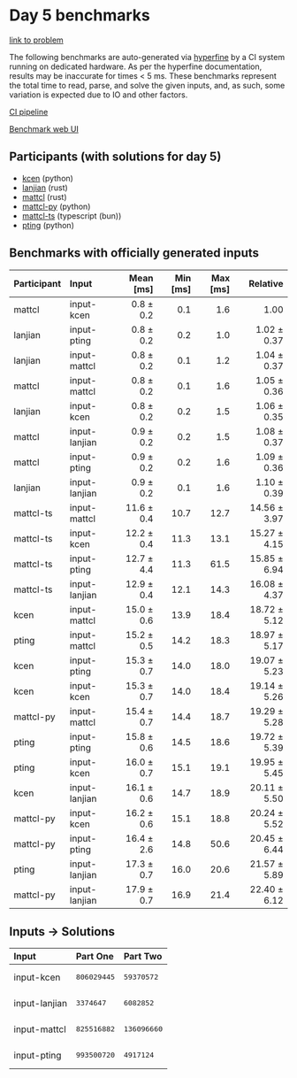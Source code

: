 # Day 5 benchmarks

[link to problem](https://adventofcode.com/2023/day/5)

The following benchmarks are auto-generated via
[hyperfine](https://github.com/sharkdp/hyperfine) by a CI system running on
dedicated hardware. As per the hyperfine documentation, results may be
inaccurate for times < 5 ms. These benchmarks represent the total time to read,
parse, and solve the given inputs, and, as such, some variation is expected due
to IO and other factors.

[CI pipeline](http://ci.papercode.net:8080/teams/main/pipelines/aoc2023)

[Benchmark web UI](https://aoc.ancalagon.black)


## Participants (with solutions for day 5)

- [kcen](https://github.com/kcen/aoc2023) (python)
- [lanjian](https://github.com/lanjian/aoc-2023) (rust)
- [mattcl](https://github.com/mattcl/aoc2023) (rust)
- [mattcl-py](https://github.com/mattcl/aoc2023-py) (python)
- [mattcl-ts](https://github.com/mattcl/aoc2023-js) (typescript (bun))
- [pting](https://github.com/pting/aoc2023) (python)


## Benchmarks with officially generated inputs

| Participant | Input | Mean [ms] | Min [ms] | Max [ms] | Relative |
|:---|:---|---:|---:|---:|---:|
| mattcl | input-kcen | 0.8 ± 0.2 | 0.1 | 1.6 | 1.00 |
| lanjian | input-pting | 0.8 ± 0.2 | 0.2 | 1.0 | 1.02 ± 0.37 |
| lanjian | input-mattcl | 0.8 ± 0.2 | 0.1 | 1.2 | 1.04 ± 0.37 |
| mattcl | input-mattcl | 0.8 ± 0.2 | 0.1 | 1.6 | 1.05 ± 0.36 |
| lanjian | input-kcen | 0.8 ± 0.2 | 0.2 | 1.5 | 1.06 ± 0.35 |
| mattcl | input-lanjian | 0.9 ± 0.2 | 0.2 | 1.5 | 1.08 ± 0.37 |
| mattcl | input-pting | 0.9 ± 0.2 | 0.2 | 1.6 | 1.09 ± 0.36 |
| lanjian | input-lanjian | 0.9 ± 0.2 | 0.1 | 1.6 | 1.10 ± 0.39 |
| mattcl-ts | input-mattcl | 11.6 ± 0.4 | 10.7 | 12.7 | 14.56 ± 3.97 |
| mattcl-ts | input-kcen | 12.2 ± 0.4 | 11.3 | 13.1 | 15.27 ± 4.15 |
| mattcl-ts | input-pting | 12.7 ± 4.4 | 11.3 | 61.5 | 15.85 ± 6.94 |
| mattcl-ts | input-lanjian | 12.9 ± 0.4 | 12.1 | 14.3 | 16.08 ± 4.37 |
| kcen | input-mattcl | 15.0 ± 0.6 | 13.9 | 18.4 | 18.72 ± 5.12 |
| pting | input-mattcl | 15.2 ± 0.5 | 14.2 | 18.3 | 18.97 ± 5.17 |
| kcen | input-pting | 15.3 ± 0.7 | 14.0 | 18.0 | 19.07 ± 5.23 |
| kcen | input-kcen | 15.3 ± 0.7 | 14.0 | 18.4 | 19.14 ± 5.26 |
| mattcl-py | input-mattcl | 15.4 ± 0.7 | 14.4 | 18.7 | 19.29 ± 5.28 |
| pting | input-pting | 15.8 ± 0.6 | 14.5 | 18.6 | 19.72 ± 5.39 |
| pting | input-kcen | 16.0 ± 0.7 | 15.1 | 19.1 | 19.95 ± 5.45 |
| kcen | input-lanjian | 16.1 ± 0.6 | 14.7 | 18.9 | 20.11 ± 5.50 |
| mattcl-py | input-kcen | 16.2 ± 0.6 | 15.1 | 18.8 | 20.24 ± 5.52 |
| mattcl-py | input-pting | 16.4 ± 2.6 | 14.8 | 50.6 | 20.45 ± 6.44 |
| pting | input-lanjian | 17.3 ± 0.7 | 16.0 | 20.6 | 21.57 ± 5.89 |
| mattcl-py | input-lanjian | 17.9 ± 0.7 | 16.9 | 21.4 | 22.40 ± 6.12 |


## Inputs -> Solutions

| Input | Part One | Part Two |
|:---|:---|:---|
|input-kcen|<pre>806029445</pre>|<pre>59370572</pre>|
|input-lanjian|<pre>3374647</pre>|<pre>6082852</pre>|
|input-mattcl|<pre>825516882</pre>|<pre>136096660</pre>|
|input-pting|<pre>993500720</pre>|<pre>4917124</pre>|